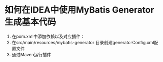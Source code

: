 # 如何在IDEA中使用MyBatis Generator生成基本代码

1. 在pom.xml中添加依赖以及对应插件：
2. 在src/main/resources/mybatis-generator 目录创建generatorConfig.xml配置文件
3. 通过Maven运行插件